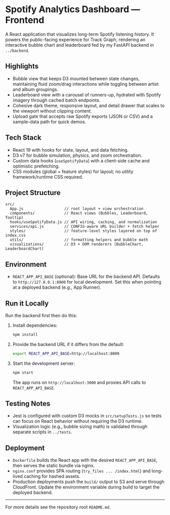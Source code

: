 # Spotify Analytics Dashboard — Frontend

A React application that visualizes long-term Spotify listening history. It powers the public-facing experience for Track Graph, rendering an interactive bubble chart and leaderboard fed by my FastAPI backend in `../backend`.

## Highlights

- Bubble view that keeps D3 mounted between state changes, maintaining fluid zoom/drag interactions while toggling between artist and album groupings.
- Leaderboard view with a carousel of runners-up, hydrated with Spotify imagery through cached batch endpoints.
- Cohesive dark theme, responsive layout, and detail drawer that scales to the viewport without clipping content.
- Upload gate that accepts raw Spotify exports (JSON or CSV) and a sample-data path for quick demos.

## Tech Stack

- React 19 with hooks for state, layout, and data fetching.
- D3 v7 for bubble simulation, physics, and zoom orchestration.
- Custom data hooks (`useSpotifyData`) with a client-side cache and optimistic prefetching.
- CSS modules (global + feature styles) for layout; no utility framework/runtime CSS required.

## Project Structure

```
src/
  App.js                  // root layout + view orchestration
  components/             // React views (Bubbles, Leaderboard, Tooltip)
  hooks/useSpotifyData.js // API wiring, caching, and normalization
  services/api.js         // CONFIG-aware URL builder + fetch helper
  styles/                 // feature-level styles layered on top of index.css
  utils/                  // formatting helpers and bubble math
  visualizations/         // D3 + DOM renderers (BubbleChart, LeaderboardChart)
```

## Environment

- `REACT_APP_API_BASE` (optional): Base URL for the backend API. Defaults to `http://127.0.0.1:8000` for local development. Set this when pointing at a deployed backend (e.g., App Runner).

## Run it Locally

Run the backend first then do this:

1. Install dependencies:
   ```bash
   npm install
   ```
2. Provide the backend URL if it differs from the default:
   ```bash
   export REACT_APP_API_BASE=http://localhost:8000
   ```
3. Start the development server:
   ```bash
   npm start
   ```
   The app runs on `http://localhost:3000` and proxies API calls to `REACT_APP_API_BASE`.

## Testing Notes

- Jest is configured with custom D3 mocks in `src/setupTests.js` so tests can focus on React behavior without requiring the D3 runtime.
- Visualization logic (e.g., bubble sizing math) is validated through separate scripts in `../tests`.

## Deployment

- `Dockerfile` builds the React app with the desired `REACT_APP_API_BASE`, then serves the static bundle via nginx.
- `nginx.conf` provides SPA routing (`try_files ... /index.html`) and long-lived caching for hashed assets.
- Production deployments push the `build/` output to S3 and serve through CloudFront. Update the environment variable during build to target the deployed backend.

---

For more details see the repository root `README.md`.
